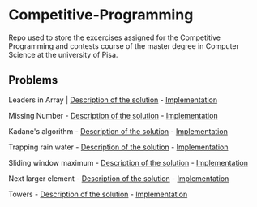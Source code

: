 # Competitive-Programming

Repo used to store the excercises assigned for the Competitive Programming and contests course of the master degree in Computer Science at the university of Pisa.

## Problems

Leaders in Array | [Description of the solution](Lecture_01/Leaders_in_array/solution.md) - [Implementation](Lecture_01/Leaders_in_array/leaders.cpp)

Missing Number - [Description of the solution](Lecture_01/Missing_number/solution.md) - [Implementation](Lecture_01/Missing_number/missing_number.cpp)

Kadane's algorithm - [Description of the solution](Lecture_01/Kadane's_algorithm/solution.md) - [Implementation](Lecture_01/Kadane's_algorithm/kadane.cpp)

Trapping rain water - [Description of the solution](Lecture_02/Trapping_rain_water/solution.md) - [Implementation](Lecture_02/Trapping_rain_water/rain_water.cpp)

Sliding window maximum - [Description of the solution](Lecture_02/Sliding_window_maximum/solution.md) - [Implementation](Lecture_02/Sliding_window_maximum/windowmax.cpp)

Next larger element - [Description of the solution](Lecture_03/Next_larger_element/solution.md) - [Implementation](Lecture_03/Next_larger_element/next.cpp)  

Towers - [Description of the solution](Lecture_03/Towers/solution.md) - [Implementation](Lecture_03/Towers/towers.cpp)  